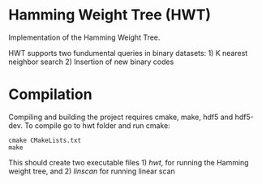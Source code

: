 # Hamming Weight Tree (HWT)
Implementation of the Hamming Weight Tree.

HWT supports two fundumental queries in binary datasets: 1) K nearest neighbor search 2) Insertion of new binary codes

# Compilation
Compiling and building the project requires cmake, make, hdf5 and hdf5-dev. To compile go to hwt folder and run cmake:

```
cmake CMakeLists.txt
make
```
This should create two executable files 1) *hwt*, for running the Hamming weight tree, and 2) *linscan* for running linear scan
